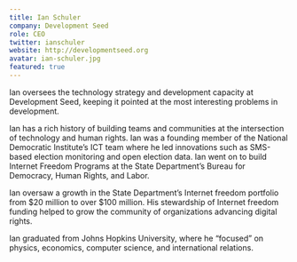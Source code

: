 ```yaml
---
title: Ian Schuler
company: Development Seed
role: CEO
twitter: ianschuler
website: http://developmentseed.org
avatar: ian-schuler.jpg
featured: true
---
```


Ian oversees the technology strategy and development capacity at Development Seed, keeping it pointed at the most interesting problems in development.

Ian has a rich history of building teams and communities at the intersection of technology and human rights. Ian was a founding member of the National Democratic Institute’s ICT team where he led innovations such as SMS-based election monitoring and open election data. Ian went on to build Internet Freedom Programs at the State Department’s Bureau for Democracy, Human Rights, and Labor.

Ian oversaw a growth in the State Department’s Internet freedom portfolio from $20 million to over $100 million. His stewardship of Internet freedom funding helped to grow the community of organizations advancing digital rights.

Ian graduated from Johns Hopkins University, where he “focused” on physics, economics, computer science, and international relations.